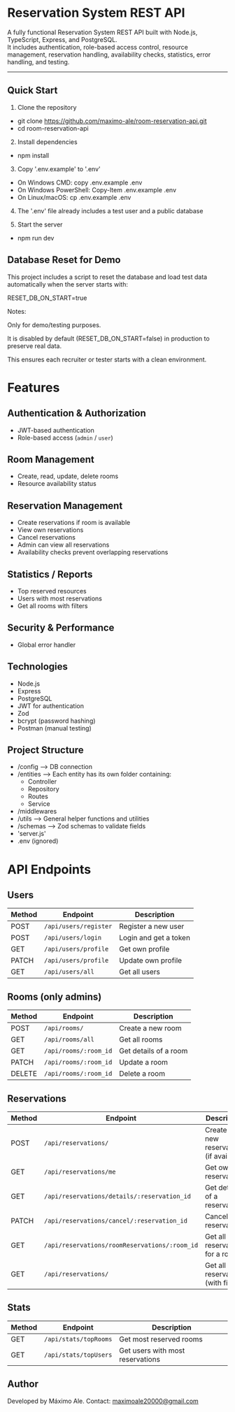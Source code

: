 # Reservation System REST API
A fully functional Reservation System REST API built with Node.js, TypeScript, Express, and PostgreSQL.  
It includes authentication, role-based access control, resource management, reservation handling, availability checks, statistics, error handling, and testing.

---

## Quick Start

1. Clone the repository
- git clone https://github.com/maximo-ale/room-reservation-api.git
- cd room-reservation-api

2. Install dependencies
- npm install

3. Copy '.env.example' to '.env'
- On Windows CMD:
copy .env.example .env
- On Windows PowerShell:
Copy-Item .env.example .env
- On Linux/macOS:
cp .env.example .env

4. The '.env' file already includes a test user and a public database

4. Start the server
- npm run dev

## Database Reset for Demo

This project includes a script to reset the database and load test data automatically when the server starts with:

RESET_DB_ON_START=true

Notes:

Only for demo/testing purposes.

It is disabled by default (RESET_DB_ON_START=false) in production to preserve real data.

This ensures each recruiter or tester starts with a clean environment.

# Features

## Authentication & Authorization
- JWT-based authentication  
- Role-based access (`admin` / `user`)  

## Room Management
- Create, read, update, delete rooms 
- Resource availability status 

## Reservation Management
- Create reservations if room is available  
- View own reservations  
- Cancel reservations  
- Admin can view all reservations  
- Availability checks prevent overlapping reservations  

## Statistics / Reports
- Top reserved resources  
- Users with most reservations  
- Get all rooms with filters

## Security & Performance 
- Global error handler  

## Technologies
- Node.js  
- Express 
- PostgreSQL
- JWT for authentication  
- Zod 
- bcrypt (password hashing)  
- Postman (manual testing)  

## Project Structure
- /config --> DB connection
- /entities --> Each entity has its own folder containing:
    - Controller
    - Repository
    - Routes
    - Service
- /middlewares
- /utils --> General helper functions and utilities
- /schemas --> Zod schemas to validate fields
- 'server.js'
- .env (ignored)

# API Endpoints

## Users
| Method | Endpoint              | Description          |
|--------|-----------------------|----------------------|
| POST   | `/api/users/register` | Register a new user  |
| POST   | `/api/users/login`    | Login and get a token|
| GET    | `/api/users/profile`  | Get own profile      |
| PATCH  | `/api/users/profile`  | Update own profile   |
| GET    | `/api/users/all`      | Get all users        |

## Rooms (only admins)
| Method | Endpoint              | Description          |
|--------|-----------------------|----------------------|
| POST   | `/api/rooms/`         | Create a new room    |
| GET    | `/api/rooms/all`      | Get all rooms        |
| GET    | `/api/rooms/:room_id` | Get details of a room|
| PATCH  | `/api/rooms/:room_id` | Update a room        |
| DELETE | `/api/rooms/:room_id` | Delete a room        |

## Reservations
| Method | Endpoint                                        | Description                          |
|--------|-------------------------------------------------|--------------------------------------|
| POST   | `/api/reservations/`                            | Create a new reservation (if available) |
| GET    | `/api/reservations/me`                          | Get own reservations                 |
| GET    | `/api/reservations/details/:reservation_id`     | Get details of a reservation         |
| PATCH  | `/api/reservations/cancel/:reservation_id`      | Cancel own reservation               |
| GET    | `/api/reservations/roomReservations/:room_id`   | Get all reservations for a room      |
| GET    | `/api/reservations/`                            | Get all reservations (with filters)  |

## Stats
| Method | Endpoint              | Description                  |
|--------|-----------------------|------------------------------|
| GET    | `/api/stats/topRooms` | Get most reserved rooms      |
| GET    | `/api/stats/topUsers` | Get users with most reservations |

## Author
Developed by Máximo Ale.
Contact: maximoale20000@gmail.com